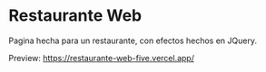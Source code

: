 # Restaurante Web

Pagina hecha para un restaurante, con efectos hechos en JQuery.

Preview: https://restaurante-web-five.vercel.app/
